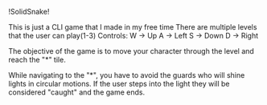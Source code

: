 !SolidSnake!

This is just a CLI game that I made in my free time
There are multiple levels that the user can play(1-3)
Controls:
  W -> Up
  A -> Left
  S -> Down
  D -> Right

The objective of the game is to move your character
through the level and reach the "*" tile.

While navigating to the "*", you have to avoid the guards
who will shine lights in circular motions. If the user
steps into the light they will be considered "caught"
and the game ends.
